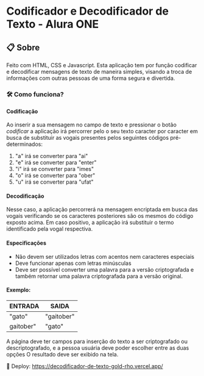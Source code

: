 # Codificador e Decodificador de Texto - Alura ONE 

## 📋 Sobre
Feito com HTML, CSS e Javascript. Esta aplicação tem por função codificar e decodificar mensagens de texto de maneira simples, visando a troca de informações com outras pessoas de uma forma segura e divertida.

### 🛠 Como funciona? 
#### Codificação
Ao inserir a sua mensagem no campo de texto e pressionar o botão *codificar* a aplicação irá percorrer pelo o seu texto caracter por caracter em busca de substituir as vogais presentes pelos seguintes códigos pré-determinados:

1. "a" irá se converter para "ai"
2. "e" irá se converter para "enter"
3. "i" irá se converter para "imes"
4. "o" irá se converter para "ober"
5. "u" irá se converter para "ufat"

#### Decodificação
Nesse caso, a aplicação percorrerá na mensagem encriptada em busca das vogais verificando se os caracteres posteriores são os mesmos do código exposto acima. Em caso positivo, a aplicação irá substituir o termo identificado pela vogal respectiva.

#### Especificações
- Não devem ser utilizados letras com acentos nem caracteres especiais
- Deve funcionar apenas com letras minúsculas
- Deve ser possível converter uma palavra para a versão criptografada e também retornar uma palavra criptografada para a versão original.

#### Exemplo:

| ENTRADA | SAIDA |
| ------ | ------ |
| "gato" |  "gaitober" |
| gaitober" | "gato" |


A página deve ter campos para inserção do texto a ser criptografado ou descriptografado, e a pessoa usuária deve poder escolher entre as duas opções
O resultado deve ser exibido na tela.

🚀 Deploy: https://decodificador-de-texto-gold-rho.vercel.app/
